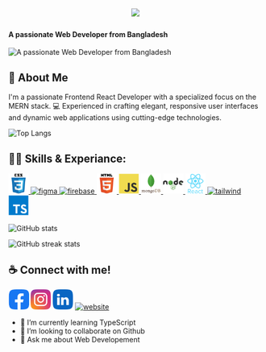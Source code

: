 <h1 align="center">
    <img src="https://readme-typing-svg.herokuapp.com/?font=Righteous&size=35&center=true&vCenter=true&width=500&height=70&duration=4000&lines=Hi+There!+👋;+I'm+Abdullah Al +Rafi Bhuiyan!;" />
</h1>

#### A passionate Web Developer from Bangladesh

![A passionate Web Developer from Bangladesh](https://media.licdn.com/dms/image/D4E16AQGUTxw31bcE0Q/profile-displaybackgroundimage-shrink_350_1400/0/1714733630652?e=1725494400&v=beta&t=DH3lE94dPKfw9_HVfMR0HVPDnQHj4QEwqMPaE2rJ4TM)



## 🚀 About Me
I'm a passionate Frontend React Developer with a specialized focus on the MERN stack. 💻 Experienced in crafting elegant, responsive user interfaces and dynamic web applications using cutting-edge technologies.

![Top Langs](https://github-readme-stats.vercel.app/api/top-langs/?username=abdullahrafi1234&layout=compact)

## 👨‍💻 Skills & Experiance: 
<p align="left">
  <a href="https://www.w3schools.com/css/" target="_blank" rel="noreferrer"> <img src="https://raw.githubusercontent.com/devicons/devicon/master/icons/css3/css3-original-wordmark.svg" alt="css3" width="40" height="40"/> </a> 
  <a href="https://www.figma.com/" target="_blank" rel="noreferrer"> <img src="https://www.vectorlogo.zone/logos/figma/figma-icon.svg" alt="figma" width="40" height="40"/> </a>
  <a href="https://firebase.google.com/" target="_blank" rel="noreferrer"> <img src="https://www.vectorlogo.zone/logos/firebase/firebase-icon.svg" alt="firebase" width="40" height="40"/> </a> 
  <a href="https://www.w3.org/html/" target="_blank" rel="noreferrer"> <img src="https://raw.githubusercontent.com/devicons/devicon/master/icons/html5/html5-original-wordmark.svg" alt="html5" width="40" height="40"/> </a>
  <a href="https://developer.mozilla.org/en-US/docs/Web/JavaScript" target="_blank" rel="noreferrer"> <img src="https://raw.githubusercontent.com/devicons/devicon/master/icons/javascript/javascript-original.svg" alt="javascript" width="40" height="40"/> </a>
  <a href="https://www.mongodb.com/" target="_blank" rel="noreferrer"> <img src="https://raw.githubusercontent.com/devicons/devicon/master/icons/mongodb/mongodb-original-wordmark.svg" alt="mongodb" width="40" height="40"/> </a>
  <a href="https://nodejs.org" target="_blank" rel="noreferrer"> <img src="https://raw.githubusercontent.com/devicons/devicon/master/icons/nodejs/nodejs-original-wordmark.svg" alt="nodejs" width="40" height="40"/> </a>
  <a href="https://reactjs.org/" target="_blank" rel="noreferrer"> <img src="https://raw.githubusercontent.com/devicons/devicon/master/icons/react/react-original-wordmark.svg" alt="react" width="40" height="40"/> </a> 
  <a href="https://tailwindcss.com/" target="_blank" rel="noreferrer"> <img src="https://www.vectorlogo.zone/logos/tailwindcss/tailwindcss-icon.svg" alt="tailwind" width="40" height="40"/> </a> 
  <a href="https://www.typescriptlang.org/" target="_blank" rel="noreferrer"> <img src="https://raw.githubusercontent.com/devicons/devicon/master/icons/typescript/typescript-original.svg" alt="typescript" width="40" height="40"/> </a> </p>

  ![GitHub stats](https://github-readme-stats.vercel.app/api?username=abdullahrafi1234&show_icons=true)  

![GitHub streak stats](https://streak-stats.demolab.com/?user=abdullahrafi1234)  

  ## ☕ Connect with me!
[<img src='https://github.com/shovoalways/shovoalways/blob/main/img/facebook.png?raw=true' alt='facebook' height='40'>](https://www.facebook.com/abdullahal.rafibhuiyan)  [<img src='https://github.com/shovoalways/shovoalways/blob/main/img/instagram.png?raw=true' alt='instagram' height='40'>](https://github.com/abdullahrafi1234) [<img src='https://github.com/shovoalways/shovoalways/blob/main/img/linkedin.png?raw=true' alt='linkedin' height='40'>](https://www.linkedin.com/in/abdullah-al-rafi-bhuiyan/) [<img src='https://cdn.jsdelivr.net/npm/simple-icons@3.0.1/icons/icloud.svg' alt='website' height='40'>](https://rafi-react-portfolio.netlify.app/)


- 🌱 I’m currently learning TypeScript 
- 👯 I’m looking to collaborate on Github 
- 💬 Ask me about Web Developement 


